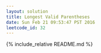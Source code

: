```yaml
---
layout: solution
title: Longest Valid Parentheses
date: Sun Feb 21 09:53:47 PST 2016
leetcode_id: 32
---
```

{% include_relative README.md %}
